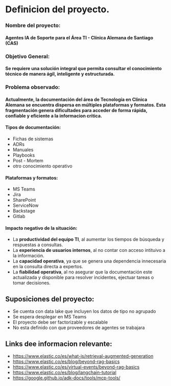 # Definicion del proyecto.

### Nombre del proyecto: 
#### Agentes IA de Soporte para el Área TI - Clínica Alemana de Santiago (CAS)

### Objetivo General: 
#### Se requiere una solución integral que permita consultar el conocimiento técnico de manera ágil, inteligente y estructurada.

### Problema observado:
#### Actualmente, la documentación del área de Tecnología en Clínica Alemana se encuentra dispersa en múltiples plataformas y formatos. Esta fragmentación genera dificultades para acceder de forma rápida, confiable y eficiente a la informacion critica.

#### Tipos de documentación: 
* Fichas de sistemas
* ADRs
* Manuales
* Playbooks
* Post - Mortem
* otro conocimiento operativo
  
#### Plataformas y formatos: 
* MS Teams
* Jira
* SharePoint
* ServiceNow
* Backstage
* Gitlab
  
#### Impacto negativo de la situación:
* La **productividad del equipo TI**, al aumentar los tiempos de búsqueda y respuestas a consultas.
* La **experiencia de usuarios internos**, al no contar con acceso intituivo a la información.
* La **capacidad operativa**, ya que se genera una dependencia innecesaria en la consulta directa a expertos.
* La **fiabilidad operativa**, al no asegurar que la documentación este actualizada y disponible para resolver incidentes, ejectuar tareas o tomar decisiones.

## Suposiciones del proyecto:
* Se cuenta con data lake que incluyen los datos de tipo no agrupado
* Se espera desplegar en MS Teams
* El proyecto debe ser factorizable y escalable
* No esta definido con que proveedores de agentes se trabajara

## Links dee informacion relevante:
* https://www.elastic.co/es/what-is/retrieval-augmented-generation
* https://www.elastic.co/es/blog/beyond-rag-basics
* https://www.elastic.co/es/virtual-events/beyond-rag-basics
* https://www.elastic.co/es/blog/langchain-tutorial
* https://google.github.io/adk-docs/tools/mcp-tools/
